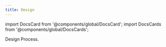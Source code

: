 ```yaml
---
title: Design
---
```

import DocsCard from '@components/global/DocsCard';
import DocsCards from '@components/global/DocsCards';

<head>
  <title>Samagra Docs - Engineering</title>
</head>
<p>
Design Process. 
</p>
